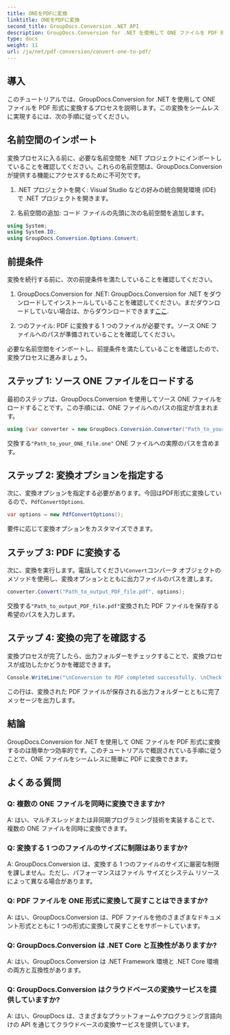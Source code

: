 ```yaml
---
title: ONEをPDFに変換
linktitle: ONEをPDFに変換
second_title: GroupDocs.Conversion .NET API
description: GroupDocs.Conversion for .NET を使用して ONE ファイルを PDF 形式に簡単に変換する方法を学びます。ステップバイステップのガイドに従ってください。
type: docs
weight: 11
url: /ja/net/pdf-conversion/convert-one-to-pdf/
---
```

## 導入

このチュートリアルでは、GroupDocs.Conversion for .NET を使用して ONE ファイルを PDF 形式に変換するプロセスを説明します。この変換をシームレスに実現するには、次の手順に従ってください。

## 名前空間のインポート

変換プロセスに入る前に、必要な名前空間を .NET プロジェクトにインポートしていることを確認してください。これらの名前空間は、GroupDocs.Conversion が提供する機能にアクセスするために不可欠です。

1. .NET プロジェクトを開く: Visual Studio などの好みの統合開発環境 (IDE) で .NET プロジェクトを開きます。

2. 名前空間の追加: コード ファイルの先頭に次の名前空間を追加します。

```csharp
using System;
using System.IO;
using GroupDocs.Conversion.Options.Convert;
```

## 前提条件

変換を続行する前に、次の前提条件を満たしていることを確認してください。

1.  GroupDocs.Conversion for .NET: GroupDocs.Conversion for .NET をダウンロードしてインストールしていることを確認してください。まだダウンロードしていない場合は、からダウンロードできます[ここ](https://releases.groupdocs.com/conversion/net/).

2. つのファイル: PDF に変換する 1 つのファイルが必要です。ソース ONE ファイルへのパスが準備されていることを確認してください。

必要な名前空間をインポートし、前提条件を満たしていることを確認したので、変換プロセスに進みましょう。

## ステップ 1: ソース ONE ファイルをロードする

最初のステップは、GroupDocs.Conversion を使用してソース ONE ファイルをロードすることです。この手順には、ONE ファイルへのパスの指定が含まれます。

```csharp
using (var converter = new GroupDocs.Conversion.Converter("Path_to_your_ONE_file.one"))
```

交換する`"Path_to_your_ONE_file.one"` ONE ファイルへの実際のパスを含めます。

## ステップ 2: 変換オプションを指定する

次に、変換オプションを指定する必要があります。今回はPDF形式に変換しているので、`PdfConvertOptions`.

```csharp
var options = new PdfConvertOptions();
```

要件に応じて変換オプションをカスタマイズできます。

## ステップ 3: PDF に変換する

次に、変換を実行します。電話してください`Convert`コンバータ オブジェクトのメソッドを使用し、変換オプションとともに出力ファイルのパスを渡します。

```csharp
converter.Convert("Path_to_output_PDF_file.pdf", options);
```

交換する`"Path_to_output_PDF_file.pdf"`変換された PDF ファイルを保存する希望のパスを入力します。

## ステップ 4: 変換の完了を確認する

変換プロセスが完了したら、出力フォルダーをチェックすることで、変換プロセスが成功したかどうかを確認できます。

```csharp
Console.WriteLine("\nConversion to PDF completed successfully. \nCheck output in {0}", outputFolder);
```

この行は、変換された PDF ファイルが保存される出力フォルダーとともに完了メッセージを出力します。

## 結論

GroupDocs.Conversion for .NET を使用して ONE ファイルを PDF 形式に変換するのは簡単かつ効率的です。このチュートリアルで概説されている手順に従うことで、ONE ファイルをシームレスに簡単に PDF に変換できます。

## よくある質問

### Q: 複数の ONE ファイルを同時に変換できますか?

A: はい、マルチスレッドまたは非同期プログラミング技術を実装することで、複数の ONE ファイルを同時に変換できます。

### Q: 変換する 1 つのファイルのサイズに制限はありますか?

A: GroupDocs.Conversion は、変換する 1 つのファイルのサイズに厳密な制限を課しません。ただし、パフォーマンスはファイル サイズとシステム リソースによって異なる場合があります。

### Q: PDF ファイルを ONE 形式に変換して戻すことはできますか?

A: はい、GroupDocs.Conversion は、PDF ファイルを他のさまざまなドキュメント形式とともに 1 つの形式に変換して戻すことをサポートしています。

### Q: GroupDocs.Conversion は .NET Core と互換性がありますか?

A: はい、GroupDocs.Conversion は .NET Framework 環境と .NET Core 環境の両方と互換性があります。

### Q: GroupDocs.Conversion はクラウドベースの変換サービスを提供していますか?

A: はい、GroupDocs は、さまざまなプラットフォームやプログラミング言語向けの API を通じてクラウドベースの変換サービスを提供しています。